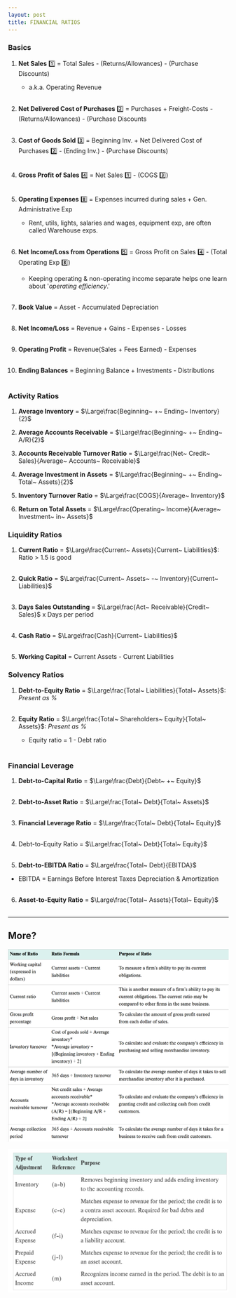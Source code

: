 ```yaml
---
layout: post
title: FINANCIAL RATIOS
---
```



### Basics

1. **Net Sales** :one: = Total Sales - (Returns/Allowances) - (Purchase Discounts)<br>
   - a.k.a. Operating Revenue<br><br>   
   
2. **Net Delivered Cost of Purchases** :two: = Purchases + Freight-Costs - (Returns/Allowances) - (Purchase Discounts<br><br>

3. **Cost of Goods Sold** :three: = Beginning Inv. + Net Delivered Cost of Purchases :two: - (Ending Inv.) - (Purchase Discounts)<br><br>

4. **Gross Profit of Sales** :four: = Net Sales :one:  - (COGS :three:)<br><br>

5. **Operating Expenses** :eight: = Expenses incurred during sales + Gen. Administrative Exp
    - Rent, utils, lights, salaries and wages, equipment exp, are often called Warehouse exps.<br><br>

6. **Net Income/Loss from Operations** :five: = Gross Profit on Sales :four:  - (Total Operating Exp :eight:)
    - Keeping operating & non-operating income separate helps one learn about '*operating efficiency*.'<br><br>

7. **Book Value** = Asset - Accumulated Depreciation<br><br>

8. **Net Income/Loss** = Revenue + Gains - Expenses - Losses<br><br>

9.  **Operating Profit** = Revenue(Sales + Fees Earned) - Expenses<br><br>

10.  **Ending Balances** = Beginning Balance + Investments - Distributions<br><br>


### Activity Ratios


1. **Average Inventory** = $\Large\frac{Beginning~ +~ Ending~ Inventory}{2}$

2. **Average Accounts Receivable** = $\Large\frac{Beginning~ +~ Ending~ A/R}{2}$

3. **Accounts Receivable Turnover Ratio** = $\Large\frac{Net~ Credit~ Sales}{Average~ Accounts~ Receivable}$

4. **Average Investment in Assets** =  $\Large\frac{Beginning~ +~ Ending~ Total~ Assets}{2}$

5. **Inventory Turnover Ratio** = $\Large\frac{COGS}{Average~ Inventory}$

6. **Return on Total Assets** = $\Large\frac{Operating~ Income}{Average~ Investment~ in~ Assets}$


### Liquidity Ratios


1. **Current Ratio** = $\Large\frac{Current~ Assets}{Current~ Liabilities}$: Ratio > 1.5 is good<br><br>

2. **Quick Ratio** = $\Large\frac{Current~ Assets~ -~ Inventory}{Current~ Liabilities}$<br><br>   

3. **Days Sales Outstanding** = $\Large\frac{Act~ Receivable}{Credit~ Sales}$ x Days per period<br><br>

4. **Cash Ratio** = $\Large\frac{Cash}{Current~ Liabilities}$<br><br>   

5. **Working Capital** = Current Assets - Current Liabilities

### Solvency Ratios

1. **Debt-to-Equity Ratio** = $\Large\frac{Total~ Liabilities}{Total~ Assets}$: *Present as %* <br><br>

1. **Equity Ratio** = $\Large\frac{Total~ Shareholders~ Equity}{Total~ Assets}$: *Present as %*   
   - Equity ratio = 1 - Debt ratio<br><br>

### Financial Leverage

1. **Debt-to-Capital Ratio** = $\Large\frac{Debt}{Debt~ +~ Equity}$<br><br>

2. **Debt-to-Asset Ratio** = $\Large\frac{Total~ Debt}{Total~ Assets}$<br><br>

3. **Financial Leverage Ratio** = $\Large\frac{Total~ Debt}{Total~ Equity}$<br><br>

4. Debt-to-Equity Ratio = $\Large\frac{Total~ Debt}{Total~ Equity}$<br><br>

5. **Debt-to-EBITDA Ratio** = $\Large\frac{Total~ Debt}{EBITDA}$   

- EBITDA = Earnings Before Interest Taxes Depreciation & Amortization<br><br>

6. **Asset-to-Equity Ratio** = $\Large\frac{Total~ Assets}{Total~ Equity}$<br><br>

---

## More?

![](/assets/mc-graw-accounting-course/chap13-fin.statements/chap.13.fin.ratios.png)

![](/assets/mc-graw-accounting-course/chap13-fin.statements/types-adjusting-entries.png)

